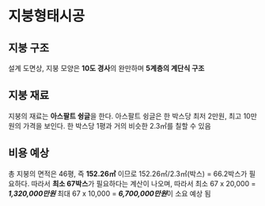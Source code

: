 # 지붕형태시공

## 지붕 구조
설계 도면상, 지붕 모양은 **10도 경사**의 완만하며 **5계층의 계단식 구조**

## 지붕 재료
지붕의 재료는 **아스팔트 슁글**을 한다. 아스팔트 슁글은 한 박스당 최저 2만원, 최고 10만원의 가격을 보인다. 한 박스당 1평과 거의 비슷한 2.3㎡를 칠할 수 있음

## 비용 예상
총 지붕의 면적은 46평, 즉 **152.26㎡** 이므로 152.26㎡/2.3㎡(박스) = 66.2박스가 필요하다. 따라서 **최소 67박스**가 필요하다는 계산이 나오며, 따라서 최소 67 x 20,000 = ***1,320,000만원*** 최대 67 x 10,000 = ***6,700,000만원***이 소요 예상 됨 


